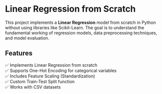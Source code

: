 # Linear Regression from Scratch

This project implements a **Linear Regression** model from scratch in Python without using libraries like Scikit-Learn. The goal is to understand the fundamental working of regression models, data preprocessing techniques, and model evaluation.

## Features

✅ Implements Linear Regression from scratch  
✅ Supports One-Hot Encoding for categorical variables  
✅ Includes Feature Scaling (Standardization)  
✅ Custom Train-Test Split function  
✅ Works with CSV datasets  


